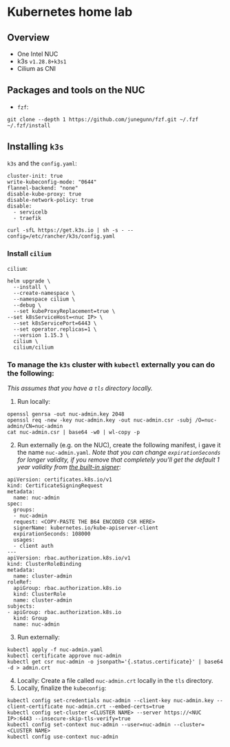 # Kubernetes home lab

## Overview

* One Intel NUC
* k3s `v1.28.8+k3s1`
* Cilium as CNI

## Packages and tools on the NUC

* `fzf`:
```
git clone --depth 1 https://github.com/junegunn/fzf.git ~/.fzf
~/.fzf/install
```

## Installing `k3s`

`k3s` and the `config.yaml`:
```
cluster-init: true
write-kubeconfig-mode: "0644"
flannel-backend: "none"
disable-kube-proxy: true
disable-network-policy: true
disable:
  - servicelb
  - traefik
```
```
curl -sfL https://get.k3s.io | sh -s - --config=/etc/rancher/k3s/config.yaml
```

### Install `cilium`

`cilium`:
```
helm upgrade \
  --install \
  --create-namespace \
  --namespace cilium \
  --debug \
  --set kubeProxyReplacement=true \
--set k8sServiceHost=<nuc IP> \
  --set k8sServicePort=6443 \
  --set operator.replicas=1 \
  --version 1.15.3 \
  cilium \
  cilium/cilium
```

### To manage the `k3s` cluster with `kubectl` externally you can do the following:
_This assumes that you have a `tls` directory locally._
1. Run locally:
```
openssl genrsa -out nuc-admin.key 2048
openssl req -new -key nuc-admin.key -out nuc-admin.csr -subj /O=nuc-admin/CN=nuc-admin
cat nuc-admin.csr | base64 -w0 | wl-copy -p
```
2. Run externally (e.g. on the NUC), create the following manifest, i gave it the name `nuc-admin.yaml`. _Note that you can change `expirationSeconds` for longer validity, if you remove that completely you'll get the default 1 year validity from [the built-in signer](https://kubernetes.io/docs/reference/access-authn-authz/certificate-signing-requests/#kubernetes-signers)_:
```
apiVersion: certificates.k8s.io/v1
kind: CertificateSigningRequest
metadata:
  name: nuc-admin
spec:
  groups:
  - nuc-admin
  request: <COPY-PASTE THE B64 ENCODED CSR HERE>
  signerName: kubernetes.io/kube-apiserver-client
  expirationSeconds: 108000
  usages:
  - client auth
---
apiVersion: rbac.authorization.k8s.io/v1
kind: ClusterRoleBinding
metadata:
  name: cluster-admin
roleRef:
  apiGroup: rbac.authorization.k8s.io
  kind: ClusterRole
  name: cluster-admin
subjects:
- apiGroup: rbac.authorization.k8s.io
  kind: Group
  name: nuc-admin
```
3. Run externally:
```
kubectl apply -f nuc-admin.yaml
kubectl certificate approve nuc-admin
kubectl get csr nuc-admin -o jsonpath='{.status.certificate}' | base64 -d > admin.crt
```
4. Locally: Create a file called `nuc-admin.crt` locally in the `tls` directory.
5. Locally, finalize the `kubeconfig`:
```
kubectl config set-credentials nuc-admin --client-key nuc-admin.key --client-certificate nuc-admin.crt --embed-certs=true
kubectl config set-cluster <CLUSTER NAME> --server https://<NUC IP>:6443 --insecure-skip-tls-verify=true
kubectl config set-context nuc-admin --user=nuc-admin --cluster=<CLUSTER NAME>
kubectl config use-context nuc-admin
```

